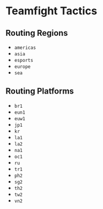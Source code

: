 # Teamfight Tactics 

## Routing Regions 

* `americas`
* `asia`
* `esports`
* `europe`
* `sea`

## Routing Platforms 

* `br1`
* `eun1`
* `euw1`
* `jp1`
* `kr`
* `la1`
* `la2`
* `na1`
* `oc1`
* `ru`
* `tr1`
* `ph2`
* `sg2`
* `th2`
* `tw2`
* `vn2`
